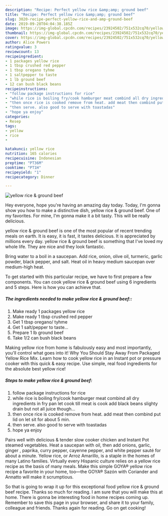 ```yaml
---
description: "Recipe: Perfect yellow rice &amp;amp; ground beef"
title: "Recipe: Perfect yellow rice &amp;amp; ground beef"
slug: 3020-recipe-perfect-yellow-rice-and-amp-ground-beef
date: 2019-09-28T04:04:38.185Z
image: https://img-global.cpcdn.com/recipes/23924502/751x532cq70/yellow-rice-ground-beef-recipe-main-photo.jpg
thumbnail: https://img-global.cpcdn.com/recipes/23924502/751x532cq70/yellow-rice-ground-beef-recipe-main-photo.jpg
cover: https://img-global.cpcdn.com/recipes/23924502/751x532cq70/yellow-rice-ground-beef-recipe-main-photo.jpg
author: Alice Powers
ratingvalue: 3
reviewcount: 13
recipeingredient:
- 1 packages yellow rice
- 1 tbsp crushed red pepper
- 1 tbsp oregano tyhme
- 1 saltpepper to taste
- 1 lb ground beef
- 12 can bush black beans
recipeinstructions:
- "follow package instructions for rice"
- "while rice is boiling fry/cook hamburger meat combind all dry ingredients in fry pan let cook till meat is cook add black beans slighty drain but not all juice though..."
- "then once rice is cooked remove from heat. add meat then combind put lid on let sit for about 5 min."
- "then serve. also good to serve with toastadas"
- "hope ya enjoy"
categories:
- Resep
tags:
- yellow
- rice
- 

katakunci: yellow rice 
nutrition: 165 calories
recipecuisine: Indonesian
preptime: "PT36M"
cooktime: "PT1H"
recipeyield: "1"
recipecategory: Dinner

---
```



![yellow rice &amp; ground beef](https://img-global.cpcdn.com/recipes/23924502/751x532cq70/yellow-rice-ground-beef-recipe-main-photo.jpg)

Hey everyone, hope you're having an amazing day today. Today, I'm gonna show you how to make a distinctive dish, yellow rice &amp; ground beef. One of my favorites. For mine, I'm gonna make it a bit tasty. This will be really delicious.

yellow rice &amp; ground beef is one of the most popular of recent trending meals on earth. It is easy, it is fast, it tastes delicious. It is appreciated by millions every day. yellow rice &amp; ground beef is something that I've loved my whole life. They are nice and they look fantastic.

Bring water to a boil in a saucepan. Add rice, onion, olive oil, turmeric, garlic powder, black pepper, and salt. Heat oil in heavy medium saucepan over medium-high heat.


To get started with this particular recipe, we have to first prepare a few components. You can cook yellow rice &amp; ground beef using 6 ingredients and 5 steps. Here is how you can achieve that.

##### The ingredients needed to make yellow rice &amp; ground beef::

1. Make ready 1 packages yellow rice
1. Make ready 1 tbsp crushed red pepper
1. Get 1 tbsp oregano/ tyhme
1. Get 1 salt/pepper to taste...
1. Prepare 1 lb ground beef
1. Take 1/2 can bush black beans


Making yellow rice from home is fabulously easy and most importantly, you&#39;ll control what goes into it! Why You Should Stay Away From Packaged Yellow Rice Mix. Learn how to cook yellow rice in an Instant pot or pressure cooker with this quick &amp; easy recipe. Use simple, real food ingredients for the absolute best yellow rice! 

##### Steps to make yellow rice &amp; ground beef:

1. follow package instructions for rice
1. while rice is boiling fry/cook hamburger meat combind all dry ingredients in fry pan let cook till meat is cook add black beans slighty drain but not all juice though...
1. then once rice is cooked remove from heat. add meat then combind put lid on let sit for about 5 min.
1. then serve. also good to serve with toastadas
1. hope ya enjoy


Pairs well with delicious &amp; tender slow cooker chicken and Instant Pot steamed vegetables. Heat a saucepan with oil, then add onions, garlic, ginger , paprika, curry pepper, cayenne pepper, and white pepper sauté for about a minute. Yellow rice, or Arroz Amarillo, is a staple in the homes of many Latino families. Virtually every Hispanic culture relies on a yellow rice recipe as the basis of many meals. Make this simple GOYA® yellow rice recipe a favorite in your home, too—the GOYA® Sazón with Coriander and Annatto will make it scrumptious. 

So that is going to wrap it up for this exceptional food yellow rice &amp; ground beef recipe. Thanks so much for reading. I am sure that you will make this at home. There is gonna be interesting food in home recipes coming up. Remember to save this page in your browser, and share it to your family, colleague and friends. Thanks again for reading. Go on get cooking!
